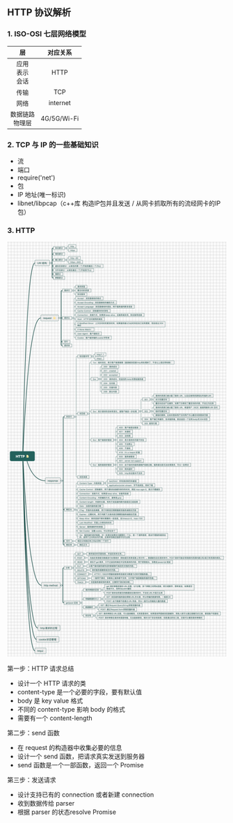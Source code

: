 ## HTTP 协议解析

### 1. ISO-OSI 七层网络模型


|层|对应关系|
|:---:|:---:|
|应用 <br> 表示 <br> 会话| HTTP |
|传输| TCP |
|网络| internet |
|数据链路 <br> 物理层| 4G/5G/Wi-Fi |

### 2. TCP 与 IP 的一些基础知识
- 流
- 端口
- require('net')
- 包
- IP 地址(唯一标识)
- libnet/libpcap（c++库 构造IP包并且发送 / 从网卡抓取所有的流经网卡的IP包）

### 3. HTTP
![HTTP 相关知识点](./imgs/HTTP.png)

第一步：HTTP 请求总结
- 设计一个 HTTP 请求的类
- content-type 是一个必要的字段，要有默认值
- body 是 key value 格式
- 不同的 content-type 影响 body 的格式
- 需要有一个 content-length

第二步：send 函数
- 在 request 的构造器中收集必要的信息
- 设计一个 send 函数，把请求真实发送到服务器
- send 函数是一个一部函数，返回一个 Promise

第三步：发送请求
- 设计支持已有的 connection 或者新建 connection
- 收到数据传给 parser
- 根据 parser 的状态resolve Promise